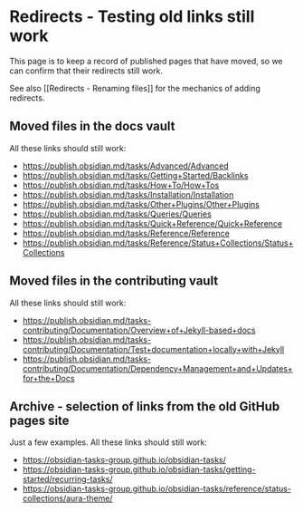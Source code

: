 # Redirects - Testing old links still work

This page is to keep a record of published pages that have moved, so we can confirm that their redirects still work.

See also [[Redirects - Renaming files]] for the mechanics of adding redirects.

## Moved files in the docs vault

All these links should still work:

- <https://publish.obsidian.md/tasks/Advanced/Advanced>
- <https://publish.obsidian.md/tasks/Getting+Started/Backlinks>
- <https://publish.obsidian.md/tasks/How+To/How+Tos>
- <https://publish.obsidian.md/tasks/Installation/Installation>
- <https://publish.obsidian.md/tasks/Other+Plugins/Other+Plugins>
- <https://publish.obsidian.md/tasks/Queries/Queries>
- <https://publish.obsidian.md/tasks/Quick+Reference/Quick+Reference>
- <https://publish.obsidian.md/tasks/Reference/Reference>
- <https://publish.obsidian.md/tasks/Reference/Status+Collections/Status+Collections>

## Moved files in the contributing vault

All these links should still work:

- <https://publish.obsidian.md/tasks-contributing/Documentation/Overview+of+Jekyll-based+docs>
- <https://publish.obsidian.md/tasks-contributing/Documentation/Test+documentation+locally+with+Jekyll>
- <https://publish.obsidian.md/tasks-contributing/Documentation/Dependency+Management+and+Updates+for+the+Docs>

## Archive - selection of links from the old GitHub pages site

Just a few examples. All these links should still work:

- <https://obsidian-tasks-group.github.io/obsidian-tasks/>
- <https://obsidian-tasks-group.github.io/obsidian-tasks/getting-started/recurring-tasks/>
- <https://obsidian-tasks-group.github.io/obsidian-tasks/reference/status-collections/aura-theme/>
